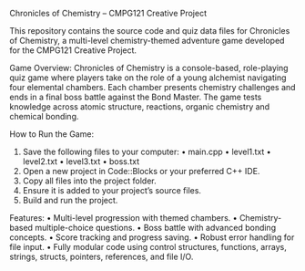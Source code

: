 Chronicles of Chemistry – CMPG121 Creative Project

This repository contains the source code and quiz data files for Chronicles of Chemistry, a multi-level chemistry-themed adventure game developed for the CMPG121 Creative Project.

Game Overview:
Chronicles of Chemistry is a console-based, role-playing quiz game where players take on the role of a young alchemist navigating four elemental chambers. Each chamber presents chemistry challenges and ends in a final boss battle against the Bond Master. The game tests knowledge across atomic structure, reactions, organic chemistry and chemical bonding.

How to Run the Game:
1. 	Save the following files to your computer:
• 	main.cpp
• 	level1.txt
• 	level2.txt
• 	level3.txt
• 	boss.txt
3. 	Open a new project in Code::Blocks or your preferred C++ IDE.
4. 	Copy all files into the project folder.
5. 	Ensure it is added to your project’s source files.
6. 	Build and run the project.

Features:
• 	Multi-level progression with themed chambers.
• 	Chemistry-based multiple-choice questions.
• 	Boss battle with advanced bonding concepts.
• 	Score tracking and progress saving.
• 	Robust error handling for file input.
• 	Fully modular code using control structures, functions, arrays, strings, structs, pointers, references, and file I/O.
